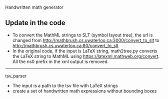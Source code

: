 Handwritten math generator 

## Update in the code 
- To convert the MathML strings to SLT (symbol layout tree), the url is changed from http://mathbrush.cs.uwaterloo.ca:3000/convert_to_slt to http://mathbrush.cs.uwaterloo.ca:80/convert_to_slt
- In the original code, if the input is LaTeX string, math2tree.py converts the LaTeX string to MathML using https://latexml.mathweb.org/convert. All the ns0 prefix in the xml output is removed. 

--------------------------------------
tsv_parser
- The input is a path to the tsv file with LaTeX strings 
- create a set of handwritten math expressions without bounding boxes



